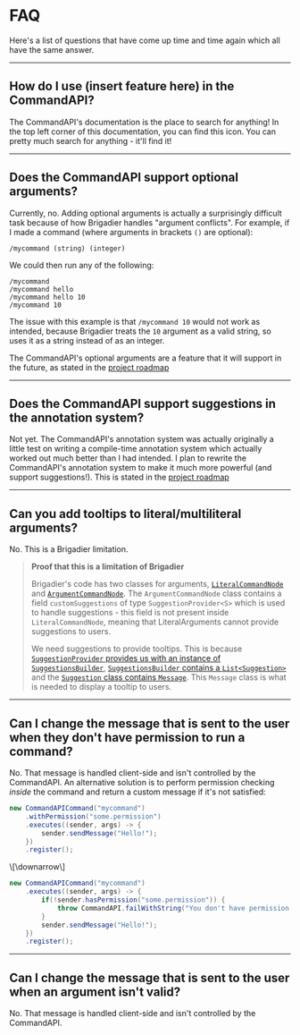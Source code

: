 # FAQ

Here's a list of questions that have come up time and time again which all have the same answer.

-----

## How do I use (insert feature here) in the CommandAPI?

The CommandAPI's documentation is the place to search for anything! In the top left corner of this documentation, you can find this <i class="fas fa-search"></i> icon. You can pretty much search for anything - it'll find it!

-----

## Does the CommandAPI support optional arguments?

Currently, no. Adding optional arguments is actually a surprisingly difficult task because of how Brigadier handles "argument conflicts". For example, if I made a command (where arguments in brackets `()` are optional):

```mccmd
/mycommand (string) (integer)
```

We could then run any of the following:

```mccmd
/mycommand
/mycommand hello
/mycommand hello 10
/mycommand 10
```

The issue with this example is that `/mycommand 10` would not work as intended, because Brigadier treats the `10` argument as a valid string, so uses it as a string instead of as an integer.

The CommandAPI's optional arguments are a feature that it will support in the future, as stated in the [project roadmap](https://github.com/JorelAli/CommandAPI#future-project-plans--timeline)

-----

## Does the CommandAPI support suggestions in the annotation system?

Not yet. The CommandAPI's annotation system was actually originally a little test on writing a compile-time annotation system which actually worked out much better than I had intended. I plan to rewrite the CommandAPI's annotation system to make it much more powerful (and support suggestions!). This is stated in the [project roadmap](https://github.com/JorelAli/CommandAPI#future-project-plans--timeline)

-----

## Can you add tooltips to literal/multiliteral arguments?

No. This is a Brigadier limitation.

> **Proof that this is a limitation of Brigadier**
>
> Brigadier's code has two classes for arguments, [`LiteralCommandNode`](https://github.com/Mojang/brigadier/blob/master/src/main/java/com/mojang/brigadier/tree/LiteralCommandNode.java) and [`ArgumentCommandNode`](https://github.com/Mojang/brigadier/blob/master/src/main/java/com/mojang/brigadier/tree/ArgumentCommandNode.java). The `ArgumentCommandNode` class contains a field `customSuggestions` of type `SuggestionProvider<S>` which is used to handle suggestions - this field is not present inside `LiteralCommandNode`, meaning that LiteralArguments cannot provide suggestions to users.
>
> We need suggestions to provide tooltips. This is because [`SuggestionProvider` provides us with an instance of `SuggestionsBuilder`](https://github.com/Mojang/brigadier/blob/master/src/main/java/com/mojang/brigadier/suggestion/SuggestionProvider.java#L13), [`SuggestionsBuilder` contains a `List<Suggestion>`](https://github.com/Mojang/brigadier/blob/cf754c4ef654160dca946889c11941634c5db3d5/src/main/java/com/mojang/brigadier/suggestion/SuggestionsBuilder.java#L20) and the [`Suggestion` class contains `Message`](https://github.com/Mojang/brigadier/blob/cf754c4ef654160dca946889c11941634c5db3d5/src/main/java/com/mojang/brigadier/suggestion/Suggestion.java#L14). This `Message` class is what is needed to display a tooltip to users.

-----

## Can I change the message that is sent to the user when they don't have permission to run a command?

No. That message is handled client-side and isn't controlled by the CommandAPI. An alternative solution is to perform permission checking _inside_ the command and return a custom message if it's not satisfied:

```java
new CommandAPICommand("mycommand")
    .withPermission("some.permission")
    .executes((sender, args) -> {
        sender.sendMessage("Hello!");
    })
    .register();
```

\\[\downarrow\\]

```java
new CommandAPICommand("mycommand")
    .executes((sender, args) -> {
        if(!sender.hasPermission("some.permission")) {
            throw CommandAPI.failWithString("You don't have permission to run /mycommand!");
        }
        sender.sendMessage("Hello!");
    })
    .register();
```

-----

## Can I change the message that is sent to the user when an argument isn't valid?

No. That message is handled client-side and isn't controlled by the CommandAPI.
